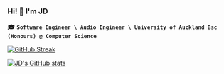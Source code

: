 ### Hi! 👋 I'm JD

🎓 **`Software Engineer \ Audio Engineer \ University of Auckland Bsc (Honours) @ Computer Science`**

[![GitHub Streak](https://streak-stats.demolab.com/?user=jeed02&theme=dark)](https://git.io/streak-stats)

[![JD's GitHub stats](https://github-readme-stats.vercel.app/api/top-langs/?username=jeed02&layout=compact&theme=dark)](https://github.com/anuraghazra/github-readme-stats)
<!--
**jeed02/jeed02** is a ✨ _special_ ✨ repository because its `README.md` (this file) appears on your GitHub profile.

Here are some ideas to get you started:

- 🔭 I’m currently working on ...
- 🌱 I’m currently learning ...
- 👯 I’m looking to collaborate on ...
- 🤔 I’m looking for help with ...
- 💬 Ask me about ...
- 📫 How to reach me: ...
- 😄 Pronouns: ...
- ⚡ Fun fact: ...
-->
